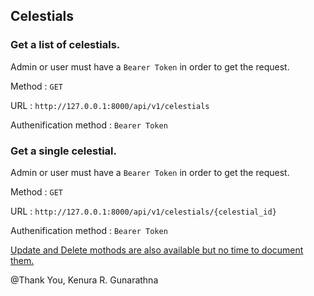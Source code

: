 ## Celestials

### Get a list of celestials.

Admin or user must have a `Bearer Token` in order to get the request.

Method : `GET`

URL : `http://127.0.0.1:8000/api/v1/celestials`

Authenification method : `Bearer Token`

### Get a single celestial.

Admin or user must have a `Bearer Token` in order to get the request.

Method : `GET`

URL : `http://127.0.0.1:8000/api/v1/celestials/{celestial_id}`

Authenification method : `Bearer Token`

[Update and Delete mothods are also available but no time to document them.](../../app/Http/Controllers/v1/CelestialController.php)

@Thank You, Kenura R. Gunarathna
